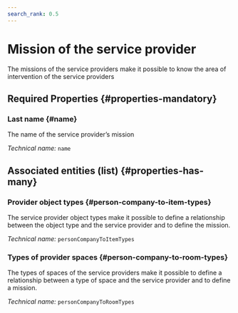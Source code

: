 ```yaml
---
search_rank: 0.5
---    
```

# Mission of the service provider
<!--- THIS FILE IS GENERATED PLEASE DO NOT EDIT IT DIRECTLY --->

The missions of the service providers make it possible to know the area of ​​intervention of the service providers

<OH code="personCompanyMission"/>




## Required Properties {#properties-mandatory}
    
### Last name {#name}

The name of the service provider’s mission

*Technical name:* ```name```
<PH code="personCompanyMission:name"/>

    





## Associated entities (list) {#properties-has-many}

### Provider object types {#person-company-to-item-types}

The service provider object types make it possible to define a relationship between the object type and the service provider and to define the mission.

*Technical name:* ```personCompanyToItemTypes```
<PH code="personCompanyMission:personCompanyToItemTypes"/>

### Types of provider spaces {#person-company-to-room-types}

The types of spaces of the service providers make it possible to define a relationship between a type of space and the service provider and to define a mission.

*Technical name:* ```personCompanyToRoomTypes```
<PH code="personCompanyMission:personCompanyToRoomTypes"/>




